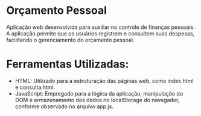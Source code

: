 # Orçamento Pessoal
Aplicação web desenvolvida para auxiliar no controle de finanças pessoais. A aplicação permite que os usuários registrem e consultem suas despesas, facilitando o gerenciamento do orçamento pessoal.

# Ferramentas Utilizadas:
- HTML: Utilizado para a estruturação das páginas web, como index.html e consulta.html.
- JavaScript: Empregado para a lógica da aplicação, manipulação do DOM e armazenamento dos dados no localStorage do navegador, conforme observado no arquivo app.js.
